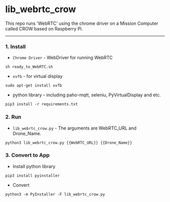# lib_webrtc_crow
This repo runs 'WebRTC' using the chrome driver on a Mission Computer called CROW based on Raspberry Pi.
***
### 1. Install
- `Chrome Driver` - WebDriver for running WebRTC
```shell
sh ready_to_WebRTC.sh
```
- `xvfb` - for virtual display
```shell
sudo apt-get install xvfb
```
- python library - including paho-mqtt, seleniu, PyVirtualDisplay and etc.
```shell
pip3 install -r requirements.txt
```


### 2. Run
- `lib_webrtc_crow.py` - The arguments are WebRTC_URL and Drone_Name.
```shell
python3 lib_webrtc_crow.py {{WebRTC_URL}} {{Drone_Name}}
```


### 3. Convert to App
- Install python library
```shell
pip3 install pyinstaller
```
- Convert
```shell
python3 -m PyInstaller -F lib_webrtc_crow.py 
```
